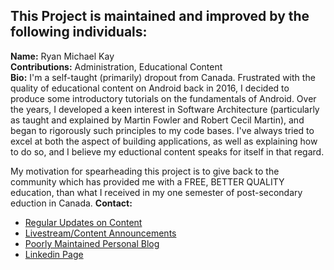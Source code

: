 ## This Project is maintained and improved by the following individuals:

  **Name:** Ryan Michael Kay </br>
  **Contributions:** Administration, Educational Content </br>
  **Bio:** I'm a self-taught (primarily) dropout from Canada. Frustrated with the quality of educational content on Android back in 2016, I decided to produce some introductory tutorials on the fundamentals of Android. Over the years, I developed a keen interest in Software Architecture (particularly as taught and explained by Martin Fowler and Robert Cecil Martin), and began to rigorously such principles to my code bases. I've always tried to excel at both the aspect of building applications, as well as explaining how to do so, and I believe my eductional content speaks for itself in that regard.  

My motivation for spearheading this project is to give back to the community which has provided me with a FREE, BETTER 
QUALITY education, than what I received in my one semester of post-secondary eduction in Canada.
  **Contact:**
  * [Regular Updates on Content](https://www.facebook.com/wiseassblog/)
  * [Livestream/Content Announcements](https://twitter.com/wiseass301)
  * [Poorly Maintained Personal Blog](http://wiseassblog.com/)
  * [Linkedin Page](https://www.linkedin.com/in/ryan-kay-808388114)
